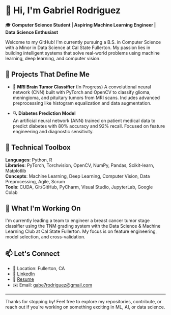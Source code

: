 # 👋 Hi, I'm Gabriel Rodriguez

🎓 **Computer Science Student | Aspiring Machine Learning Engineer | Data Science Enthusiast**

Welcome to my GitHub! I'm currently pursuing a B.S. in Computer Science with a Minor in Data Science at Cal State Fullerton. My passion lies in building intelligent systems that solve real-world problems using machine learning, deep learning, and computer vision.

## 🚀 Projects That Define Me

- 🧠 **MRI Brain Tumor Classifier**  (In Progress)
  A convolutional neural network (CNN) built with PyTorch and OpenCV to classify glioma, meningioma, and pituitary tumors from MRI scans. Includes advanced preprocessing like histogram equalization and data augmentation.

- 🔍 **Diabetes Prediction Model**  
  An artificial neural network (ANN) trained on patient medical data to predict diabetes with 80% accuracy and 92% recall. Focused on feature engineering and diagnostic sensitivity.

## 🧰 Technical Toolbox

**Languages**: Python, R  
**Libraries**: PyTorch, Torchvision, OpenCV, NumPy, Pandas, Scikit-learn, Matplotlib  
**Concepts**: Machine Learning, Deep Learning, Computer Vision, Data Preprocessing, Agile, Scrum  
**Tools**: CUDA, Git/GitHub, PyCharm, Visual Studio, JupyterLab, Google Colab

## 🌱 What I'm Working On

I'm currently leading a team to engineer a breast cancer tumor stage classifier using the TNM grading system with the Data Science & Machine Learning Club at Cal State Fullerton. My focus is on feature engineering, model selection, and cross-validation.

## 📫 Let's Connect

- 📍 Location: Fullerton, CA  
- 🔗 [LinkedIn](https://www.linkedin.com/in/gabrielrodriguezml2003)  
- 💼 [Resume](https://github.com/grod23)  
- ✉️ Email: gabe7rodriguez@gmail.com

---

Thanks for stopping by! Feel free to explore my repositories, contribute, or reach out if you're working on something exciting in ML, AI, or data science.
